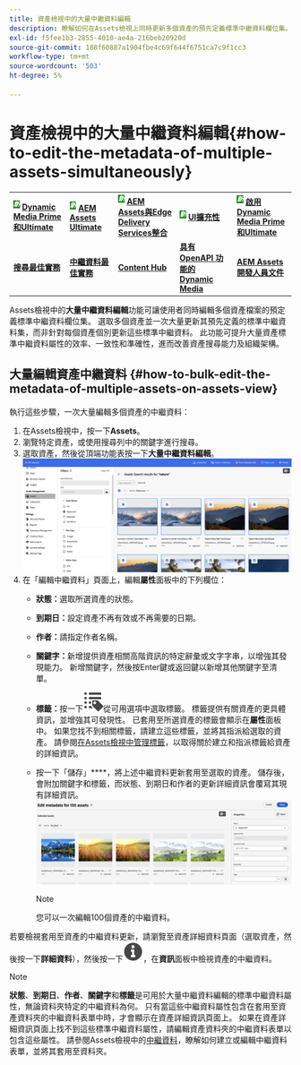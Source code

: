 ```yaml
---
title: 資產檢視中的大量中繼資料編輯
description: 瞭解如何在Assets檢視上同時更新多個資產的預先定義標準中繼資料欄位集。
exl-id: f5fee1b3-2855-4010-ae4a-216beb20920d
source-git-commit: 188f60887a1904fbe4c69f644f6751ca7c9f1cc3
workflow-type: tm+mt
source-wordcount: '503'
ht-degree: 5%

---
```


# 資產檢視中的大量中繼資料編輯{#how-to-edit-the-metadata-of-multiple-assets-simultaneously}

<table>
    <tr>
        <td>
            <sup style= "background-color:#008000; color:#FFFFFF; font-weight:bold"><i>新</i></sup> <a href="/help/assets/dynamic-media/dm-prime-ultimate.md"><b>Dynamic Media Prime和Ultimate</b></a>
        </td>
        <td>
            <sup style= "background-color:#008000; color:#FFFFFF; font-weight:bold"><i>新</i></sup> <a href="/help/assets/assets-ultimate-overview.md"><b>AEM Assets Ultimate</b></a>
        </td>
        <td>
            <sup style= "background-color:#008000; color:#FFFFFF; font-weight:bold"><i>新</i></sup> <a href="/help/assets/integrate-aem-assets-edge-delivery-services.md"><b>AEM Assets與Edge Delivery Services整合</b></a>
        </td>
        <td>
            <sup style= "background-color:#008000; color:#FFFFFF; font-weight:bold"><i>新</i></sup> <a href="/help/assets/aem-assets-view-ui-extensibility.md"><b>UI擴充性</b></a>
        </td>
          <td>
            <sup style= "background-color:#008000; color:#FFFFFF; font-weight:bold"><i>新</i></sup> <a href="/help/assets/dynamic-media/enable-dynamic-media-prime-and-ultimate.md"><b>啟用Dynamic Media Prime和Ultimate</b></a>
        </td>
    </tr>
    <tr>
        <td>
            <a href="/help/assets/search-best-practices.md"><b>搜尋最佳實務</b></a>
        </td>
        <td>
            <a href="/help/assets/metadata-best-practices.md"><b>中繼資料最佳實務</b></a>
        </td>
        <td>
            <a href="/help/assets/product-overview.md"><b>Content Hub</b></a>
        </td>
        <td>
            <a href="/help/assets/dynamic-media-open-apis-overview.md"><b>具有 OpenAPI 功能的 Dynamic Media</b></a>
        </td>
        <td>
            <a href="https://developer.adobe.com/experience-cloud/experience-manager-apis/"><b>AEM Assets 開發人員文件</b></a>
        </td>
    </tr>
</table>

Assets檢視中的&#x200B;**大量中繼資料編輯**&#x200B;功能可讓使用者同時編輯多個資產檔案的預定義標準中繼資料欄位集。 選取多個資產並一次大量更新其預先定義的標準中繼資料集，而非針對每個資產個別更新這些標準中繼資料。 此功能可提升大量資產標準中繼資料屬性的效率、一致性和準確性，進而改善資產搜尋能力及組織架構。

## 大量編輯資產中繼資料 {#how-to-bulk-edit-the-metadata-of-multiple-assets-on-assets-view}

執行這些步驟，一次大量編輯多個資產的中繼資料：

1. 在Assets檢視中，按一下&#x200B;**Assets**。
1. 瀏覽特定資產，或使用搜尋列中的關鍵字進行搜尋。
1. 選取資產，然後從頂端功能表按一下&#x200B;**大量中繼資料編輯**。
   ![大量中繼資料 — 編輯](/help/assets/assets/bulk-metadata-edit1.png)
1. 在「編輯中繼資料」頁面上，編輯&#x200B;**屬性**&#x200B;面板中的下列欄位：
   * **狀態：**&#x200B;選取所選資產的狀態。
   * **到期日：**&#x200B;設定資產不再有效或不再需要的日期。
   * **作者：**&#x200B;請指定作者名稱。
   * **關鍵字：**&#x200B;新增提供資產相關高階資訊的特定辭彙或文字字串，以增強其發現能力。 新增關鍵字，然後按Enter鍵或返回鍵以新增其他關鍵字至清單。
   * **標籤：**&#x200B;按一下![標籤圖示](/help/assets/assets/tags-icon.svg)從可用選項中選取標籤。 標籤提供有關資產的更具體資訊，並增強其可發現性。 已套用至所選資產的標籤會顯示在&#x200B;**屬性**&#x200B;面板中。 如果您找不到相關標籤，請建立這些標籤，並將其指派給選取的資產。 請參閱[在Assets檢視中管理標籤](/help/assets/tagging-management-assets-view.md)，以取得關於建立和指派標籤給資產的詳細資訊。
   * 按一下「儲存」****，將上述中繼資料更新套用至選取的資產。 儲存後，會附加關鍵字和標籤，而狀態、到期日和作者的更新詳細資訊會覆寫其現有詳細資訊。
     ![save-bulk-metadata-edit-properties](/help/assets/assets/save-bulk-metadata-edit-properties2.png)

     >[!NOTE]
     >
     >您可以一次編輯100個資產的中繼資料。

若要檢視套用至資產的中繼資料更新，請瀏覽至資產詳細資料頁面（選取資產，然後按一下&#x200B;**詳細資料**），然後按一下![](/help/assets/assets/info-icon-solid-black.svg)，在&#x200B;**資訊**&#x200B;面板中檢視資產的中繼資料。

>[!NOTE]
>
>**狀態**、**到期日**、**作者**、**關鍵字**&#x200B;和&#x200B;**標籤**&#x200B;是可用於大量中繼資料編輯的標準中繼資料屬性，無論資料夾特定的中繼資料為何。 只有當這些中繼資料屬性包含在套用至資產資料夾的中繼資料表單中時，才會顯示在資產詳細資訊頁面上。 如果在資產詳細資訊頁面上找不到這些標準中繼資料屬性，請編輯資產資料夾的中繼資料表單以包含這些屬性。 請參閱Assets檢視中的[中繼資料](/help/assets/metadata-assets-view.md)，瞭解如何建立或編輯中繼資料表單，並將其套用至資料夾。
